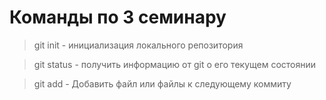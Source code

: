 # Команды по 3 семинару

> git init - инициализация локального репозитория

> git status - получить информацию от git о его текущем состоянии

> git add - Добавить файл или файлы к следующему коммиту